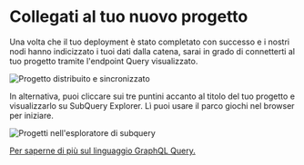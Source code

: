 # Collegati al tuo nuovo progetto

Una volta che il tuo deployment è stato completato con successo e i nostri nodi hanno indicizzato i tuoi dati dalla catena, sarai in grado di connetterti al tuo progetto tramite l'endpoint Query visualizzato.

![Progetto distribuito e sincronizzato](/assets/img/projects-deploy-sync.png)

In alternativa, puoi cliccare sui tre puntini accanto al titolo del tuo progetto e visualizzarlo su SubQuery Explorer. Lì puoi usare il parco giochi nel browser per iniziare.

![Progetti nell'esploratore di subquery](/assets/img/projects-explorer.png)

[Per saperne di più sul linguaggio GraphQL Query.](./graphql.md)
